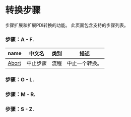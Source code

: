 # 转换步骤

步骤扩展和扩展PDI转换的功能。 此页面包含支持的步骤列表。

### 步骤：A - F.

| name | 中文名 | 类别 | 描述 |
| --- | --- | --- | --- | 
| [Abort](abort.md) | 中止步骤 | 流程 | 中止一个转换。 |

### 步骤：G - L.

### 步骤：M - R.

### 步骤：S - Z.